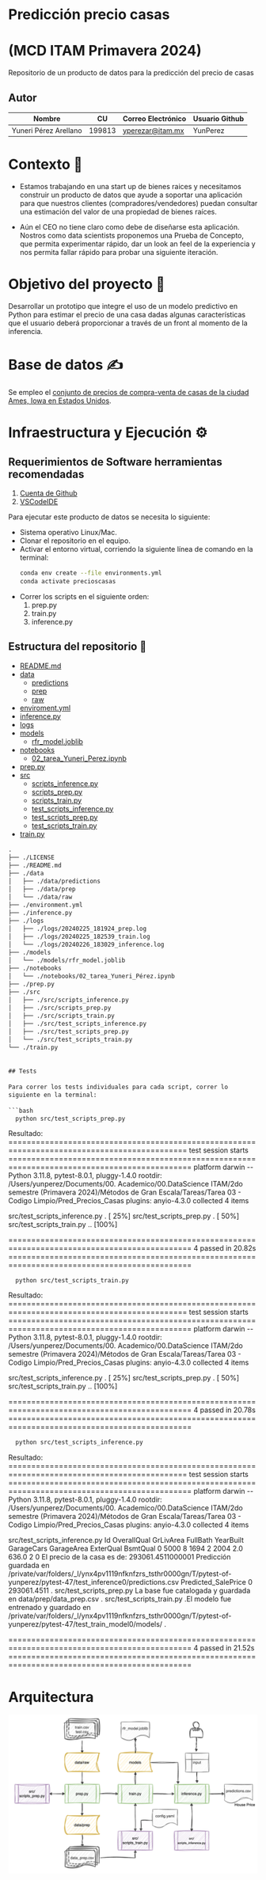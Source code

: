 
# Predicción precio casas
# (MCD ITAM Primavera 2024)
Repositorio de un producto de datos para la predicción del precio de casas 

## Autor

| Nombre                        |  CU    | Correo Electrónico             | Usuario Github |
|-------------------------------|--------|--------------------------------|----------------|
| Yuneri Pérez Arellano         | 199813 | yperezar@itam.mx               | YunPerez       |


# Contexto  🧠
* Estamos trabajando en una start up de bienes raices y necesitamos construir un producto de datos que ayude a soportar una aplicación para  que nuestros clientes (compradores/vendedores) puedan consultar una estimación
del valor de una propiedad de bienes raíces.

* Aún el CEO no tiene claro como debe de diseñarse esta aplicación. Nostros como data scientists proponemos una Prueba de Concepto, que permita experimentar rápido, dar un look an feel de la experiencia y nos permita
fallar rápido para probar una siguiente iteración.

# Objetivo del proyecto  🎯
Desarrollar un prototipo que integre el uso de un modelo predictivo en Python para estimar el precio de una casa dadas algunas características que el usuario deberá proporcionar a través de un front al momento de la inferencia.


# Base de datos  ✍
Se empleo el [conjunto de precios de compra-venta de casas de la  ciudad Ames, Iowa en Estados Unidos](https://www.kaggle.com/competitions/house-prices-advanced-regression-techniques).

# Infraestructura y Ejecución  ⚙

## Requerimientos de Software herramientas recomendadas

1. [Cuenta de Github](https://github.com)
2. [VSCodeIDE](https://code.visualstudio.com/)

Para ejecutar este producto de datos se necesita lo siguiente:
- Sistema operativo Linux/Mac.
- Clonar el repositorio en el equipo.
- Activar el entorno virtual, corriendo la siguiente línea de comando en la terminal:
  ```bash
  conda env create --file environments.yml
  conda activate precioscasas
  ```
- Correr los scripts en el siguiente orden:
  1. prep.py
  2. train.py
  3. inference.py

## Estructura del repositorio  📂

- [README.md](README.md)
- [data](data)
  - [predictions](data/predictions)
  - [prep](data/prep)
  - [raw](data/raw)
- [enviroment.yml](environment.yml)
- [inference.py](inference.py)
- [logs](logs)
- [models](models)
  - [rfr_model.joblib](models/rfr_model.joblib)
- [notebooks](notebooks)
  - [02_tarea_Yuneri_Perez.ipynb](notebooks/02_tarea_Yuneri_Perez.ipynb)
- [prep.py](prep.py)
- [src](src)
  - [scripts_inference.py](src/scripts_inference.py)
  - [scripts_prep.py](src/scripts_prep.py)
  - [scripts_train.py](src/scripts_train.py)
  - [test_scripts_inference.py](src/test_scripts_inference.py)
  - [test_scripts_prep.py](src/test_scripts_prep.py)
  - [test_scripts_train.py](src/test_scripts_train.py)
- [train.py](train.py)

```
.
├── ./LICENSE
├── ./README.md
├── ./data
│   ├── ./data/predictions
│   ├── ./data/prep
│   └── ./data/raw
├── ./environment.yml
├── ./inference.py
├── ./logs
│   ├── ./logs/20240225_181924_prep.log
│   ├── ./logs/20240225_182539_train.log
│   └── ./logs/20240226_183029_inference.log
├── ./models
│   └── ./models/rfr_model.joblib
├── ./notebooks
│   └── ./notebooks/02_tarea_Yuneri_Pérez.ipynb
├── ./prep.py
├── ./src
│   ├── ./src/scripts_inference.py
│   ├── ./src/scripts_prep.py
│   ├── ./src/scripts_train.py
│   ├── ./src/test_scripts_inference.py
│   ├── ./src/test_scripts_prep.py
│   └── ./src/test_scripts_train.py
└── ./train.py


## Tests

Para correr los tests individuales para cada script, correr lo siguiente en la terminal:

```bash
  python src/test_scripts_prep.py
```
Resultado:
============================================================================================= test session starts ==============================================================================================
platform darwin -- Python 3.11.8, pytest-8.0.1, pluggy-1.4.0
rootdir: /Users/yunperez/Documents/00. Academico/00.DataScience ITAM/2do semestre (Primavera 2024)/Métodos de Gran Escala/Tareas/Tarea 03 - Codigo Limpio/Pred_Precios_Casas
plugins: anyio-4.3.0
collected 4 items

src/test_scripts_inference.py .                                                                                                                                                                          [ 25%]
src/test_scripts_prep.py .                                                                                                                                                                               [ 50%]
src/test_scripts_train.py ..                                                                                                                                                                             [100%]

============================================================================================== 4 passed in 20.82s ==============================================================================================

```bash
  python src/test_scripts_train.py
```
Resultado:
============================================================================================= test session starts ==============================================================================================
platform darwin -- Python 3.11.8, pytest-8.0.1, pluggy-1.4.0
rootdir: /Users/yunperez/Documents/00. Academico/00.DataScience ITAM/2do semestre (Primavera 2024)/Métodos de Gran Escala/Tareas/Tarea 03 - Codigo Limpio/Pred_Precios_Casas
plugins: anyio-4.3.0
collected 4 items

src/test_scripts_inference.py .                                                                                                                                                                          [ 25%]
src/test_scripts_prep.py .                                                                                                                                                                               [ 50%]
src/test_scripts_train.py ..                                                                                                                                                                             [100%]

============================================================================================== 4 passed in 20.78s ==============================================================================================

```bash
  python src/test_scripts_inference.py
```
Resultado:
============================================================================================= test session starts ==============================================================================================
platform darwin -- Python 3.11.8, pytest-8.0.1, pluggy-1.4.0
rootdir: /Users/yunperez/Documents/00. Academico/00.DataScience ITAM/2do semestre (Primavera 2024)/Métodos de Gran Escala/Tareas/Tarea 03 - Codigo Limpio/Pred_Precios_Casas
plugins: anyio-4.3.0
collected 4 items

src/test_scripts_inference.py      Id  OverallQual  GrLivArea  FullBath  YearBuilt  GarageCars  GarageArea  ExterQual  BsmtQual
0  5000            8       1694         2       2004         2.0       636.0          2         0
El precio de la casa es de: 293061.4511000001
Predicción guardada en /private/var/folders/_l/ynx4pv1119nfknfzrs_tsthr0000gn/T/pytest-of-yunperez/pytest-47/test_inference0/predictions.csv
   Predicted_SalePrice
0          293061.4511
.
src/test_scripts_prep.py La base fue catalogada y guardada en data/prep/data_prep.csv
.
src/test_scripts_train.py .El modelo fue entrenado y guardado en /private/var/folders/_l/ynx4pv1119nfknfzrs_tsthr0000gn/T/pytest-of-yunperez/pytest-47/test_train_model0/models/
.

============================================================================================== 4 passed in 21.52s ==============================================================================================

# Arquitectura

![Arquitectura](./Arq_Pred_Precios_Casas.png)